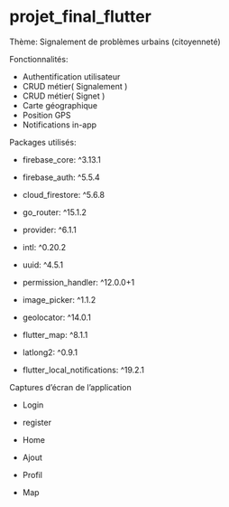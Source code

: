 # projet_final_flutter


Thème: Signalement de problèmes urbains (citoyenneté)

Fonctionnalités:
  - Authentification utilisateur
  - CRUD métier( Signalement )
  - CRUD métier( Signet )
  - Carte géographique
  - Position GPS
  - Notifications in-app

Packages utilisés:
  - firebase_core: ^3.13.1
  - firebase_auth: ^5.5.4
  - cloud_firestore: ^5.6.8
  
  - go_router: ^15.1.2
  - provider: ^6.1.1
  - intl: ^0.20.2
  - uuid: ^4.5.1
  - permission_handler: ^12.0.0+1
  - image_picker: ^1.1.2
  - geolocator: ^14.0.1
  - flutter_map: ^8.1.1
  - latlong2: ^0.9.1
  - flutter_local_notifications: ^19.2.1

Captures d’écran de l’application
  - Login
    
  - register
    
  - Home
    
  - Ajout
    
  - Profil
  
  - Map
